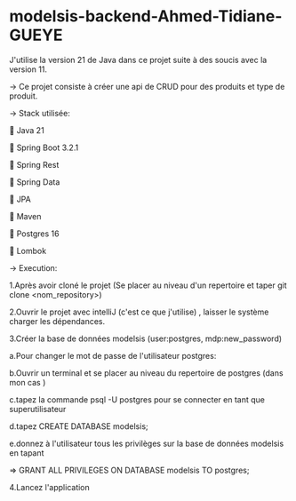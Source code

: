# modelsis-backend-Ahmed-Tidiane-GUEYE

J'utilise la version 21 de Java dans ce projet suite à des soucis avec la version 11.

-> Ce projet consiste à créer une api de CRUD pour des produits et type de produit.


-> Stack utilisée:

 Java 21

 Spring Boot 3.2.1

 Spring Rest

 Spring Data

 JPA

 Maven

 Postgres 16

 Lombok


-> Execution:

1.Après avoir cloné le projet (Se placer au niveau d'un repertoire et taper git clone <nom_repository>)

2.Ouvrir le projet avec intelliJ (c'est ce que j'utilise) , laisser le système charger les dépendances.

3.Créer la base de données modelsis (user:postgres, mdp:new_password)
  
  a.Pour changer le mot de passe de l'utilisateur postgres:
  
  b.Ouvrir un terminal et se placer au niveau du repertoire de postgres (dans mon cas )
  
  c.tapez la commande psql -U postgres pour se connecter en tant que superutilisateur
  
  d.tapez CREATE DATABASE modelsis;
  
  e.donnez à l'utilisateur tous les privilèges sur la base de données modelsis en tapant 
  
  => GRANT ALL PRIVILEGES ON DATABASE modelsis TO postgres;

4.Lancez l'application

